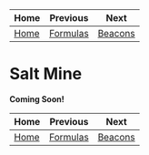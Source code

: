 | Home           | Previous               | Next                 |
|----------------|------------------------|----------------------|
| [Home](../../) | [Formulas](../formula) | [Beacons](../beacon) |

# Salt Mine

**Coming Soon!**

| Home           | Previous               | Next                 |
|----------------|------------------------|----------------------|
| [Home](../../) | [Formulas](../formula) | [Beacons](../beacon) |
